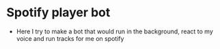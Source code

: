 # Spotify player bot

- Here I try to make a bot that would run in the background, react to my voice and run tracks for me on spotify
